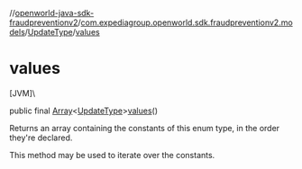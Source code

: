 //[openworld-java-sdk-fraudpreventionv2](../../../index.md)/[com.expediagroup.openworld.sdk.fraudpreventionv2.models](../index.md)/[UpdateType](index.md)/[values](values.md)

# values

[JVM]\

public final [Array](https://kotlinlang.org/api/latest/jvm/stdlib/kotlin/-array/index.html)&lt;[UpdateType](index.md)&gt;[values](values.md)()

Returns an array containing the constants of this enum type, in the order they're declared.

This method may be used to iterate over the constants.
